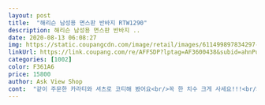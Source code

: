 ```yaml
---
layout: post 
title:  "해리슨 남성용 면스판 반바지 RTW1290" 
description: 해리슨 남성용 면스판 반바지 ..
date: 2020-08-13 06:08:27 
img: https://static.coupangcdn.com/image/retail/images/611499897834297-7624ce4a-0ad4-4c92-8c5e-c1895d3703b7.jpg 
linkUrl: https://link.coupang.com/re/AFFSDP?lptag=AF3600438&subid=ahnPublicAsk&pageKey=20073951&itemId=79773315&vendorItemId=5073563874&traceid=V0-113-4247ba7982c66b9e 
categories: [1002] 
color: F361A6 
price: 15800 
author: Ask View Shop 
cont:  "같이 주문한 카라티와 셔츠로 코티해 봤어요<br/>꼭 한 치수 크게 사세요!!!<br/>다행히 신의 한수였네요.<br/><br/>만듬새도 짱짱하고 원단도 솔까 브랜드급은 아니여도 이거 2배는 줘야 나올 수 있는 원단과 만듬새이네요 ㅎㅎ<br/>스타일리쉬하게입으실거면 정사이즈 근무나일할때입으실거면<br/>역시 믿고 받는 쿠팡로켓배송 ㅋㅋㅋ<br/>의심반 걱정반 하면서도 전투용이라 뭐 어때 하면서 주문했는데 오늘 받아보니 오!! 가성비 무엇!? 실화임!?<br/>이제야 후기 남깁니다<br/>저는 스카이블루와 베이지로 평소 입는 사이즈 주문했는데 저스트네요<br/>저는 평소 바지 32를 입습니다.<br/><br/>전투용으로 강추합니다!!<br/>튀지않는 깔끔한 스타일이라 어떻게 입어도 평타치네요 오!!<br/>평소보다 한치수 올려서시키는게나을듯합니다<br/>품질은 좋습니다 가격대비만족하구 사이즈가 살짝타이트합니다<br/>하지만 해당 제품의 리뷰를 보고 한치수 크게 샀습니다.<br/><br/>한치수 UP해서 주문하세요^^<br/>허리는 34인데, 엉덩이와 허벅지는 32입니다.<br/><br/>" 
---
```

